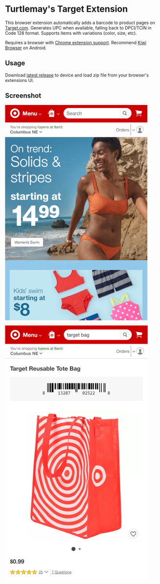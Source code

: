# Turtlemay's Target Extension

This browser extension automatically adds a barcode to product pages on [Target.com](https://target.com). Generates UPC when available, falling back to DPCI/TCIN in Code 128 format. Supports items with variations (color, size, etc).

Requires a browser with [Chrome extension support](https://developer.chrome.com/docs/multidevice/faq/#does-chrome-for-android-support-apps-and-extensions). Recommend [Kiwi Browser](https://play.google.com/store/apps/details?id=com.kiwibrowser.browser) on Android.

## Usage

Download [latest release](https://github.com/turtlemay-target/turtlemay-target/releases) to device and load zip file from your browser's extensions UI.

## Screenshot

![](/capture.gif)

![screenshot](/screenshot.png)
